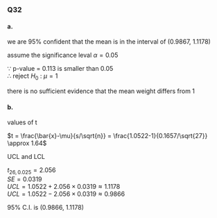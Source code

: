 ### Q32

#### a.

we are 95% confident that the mean is in the interval of (0.9867, 1.1178)

assume the significance leval $\alpha = 0.05$  

$\because$ p-value = 0.113 is smaller than 0.05  
$\therefore$ reject $H_0$ : $\mu = 1$  

there is no sufficient evidence that the mean weight differs from 1

#### b.

values of t

$t = \frac{\bar{x}-\mu}{s/\sqrt{n}} = \frac{1.0522-1}{0.1657/\sqrt{27}} \approx 1.64$  

UCL and LCL

$t_{26, 0.025} = 2.056$  
$SE = 0.0319$  
$UCL = 1.0522 + 2.056 \times 0.0319 \approx 1.1178$  
$UCL = 1.0522 - 2.056 \times 0.0319 \approx 0.9866$  

95% C.I. is (0.9866, 1.1178)
